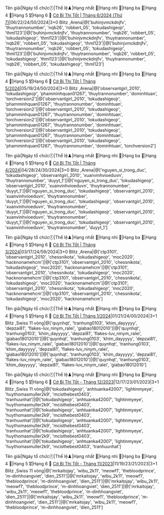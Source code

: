 





Tên giải|Ngày tổ chức🕗|Thể lệ♟️|Hạng nhất 🥇|Hạng nhì 🥈|Hạng ba 🥉|Hạng 4 🏅|Hạng 5 🎖️|Hạng 6 🌟
<a href="https://www.chess.com/tournament/live/arena/c-b-th-tt--thng-62024-th-7-3463795">Cờ Bí Thí Tốt | Tháng 6/2024 (Thứ 7)</a>|06/22/24/50/2024|3+0 Blitz ,Arena|@['buhinjvmckdnjfv', 'thuytrannonumber', 'nqb26', 'robbert_05', 'tokudashigeojr', 'thml123']|@['buhinjvmckdnjfv', 'thuytrannonumber', 'nqb26', 'robbert_05', 'tokudashigeojr', 'thml123']|@['buhinjvmckdnjfv', 'thuytrannonumber', 'nqb26', 'robbert_05', 'tokudashigeojr', 'thml123']|@['buhinjvmckdnjfv', 'thuytrannonumber', 'nqb26', 'robbert_05', 'tokudashigeojr', 'thml123']|@['buhinjvmckdnjfv', 'thuytrannonumber', 'nqb26', 'robbert_05', 'tokudashigeojr', 'thml123']|@['buhinjvmckdnjfv', 'thuytrannonumber', 'nqb26', 'robbert_05', 'tokudashigeojr', 'thml123']






Tên giải|Ngày tổ chức🕗|Thể lệ♟️|Hạng nhất 🥇|Hạng nhì 🥈|Hạng ba 🥉|Hạng 4 🏅|Hạng 5 🎖️|Hạng 6 🌟
<a href="https://www.chess.com/tournament/live/arena/c-b-th-tt--thng-52024-3394346">Cờ Bí Thí Tốt | Tháng 5/2024</a>|05/19/24/50/2024|3+0 Blitz ,Arena|@['observantgirl_2010', 'tokudashigeojr', 'phamminhquan01267', 'thuytrannonumber', 'dominhtuan', 'torchversion2']|@['observantgirl_2010', 'tokudashigeojr', 'phamminhquan01267', 'thuytrannonumber', 'dominhtuan', 'torchversion2']|@['observantgirl_2010', 'tokudashigeojr', 'phamminhquan01267', 'thuytrannonumber', 'dominhtuan', 'torchversion2']|@['observantgirl_2010', 'tokudashigeojr', 'phamminhquan01267', 'thuytrannonumber', 'dominhtuan', 'torchversion2']|@['observantgirl_2010', 'tokudashigeojr', 'phamminhquan01267', 'thuytrannonumber', 'dominhtuan', 'torchversion2']|@['observantgirl_2010', 'tokudashigeojr', 'phamminhquan01267', 'thuytrannonumber', 'dominhtuan', 'torchversion2']






Tên giải|Ngày tổ chức🕗|Thể lệ♟️|Hạng nhất 🥇|Hạng nhì 🥈|Hạng ba 🥉|Hạng 4 🏅|Hạng 5 🎖️|Hạng 6 🌟
<a href="https://www.chess.com/tournament/live/arena/c-b-th-tt--thng-42024-3341354">Cờ Bí Thí Tốt | Tháng 4/2024</a>|04/28/24/30/2024|3+0 Blitz ,Arena|@['nguyen_si_trong_duc', 'tokudashigeojr', 'observantgirl_2010', 'xuanvinhvioeduvn', 'thuytrannonumber', 'duyyt_1']|@['nguyen_si_trong_duc', 'tokudashigeojr', 'observantgirl_2010', 'xuanvinhvioeduvn', 'thuytrannonumber', 'duyyt_1']|@['nguyen_si_trong_duc', 'tokudashigeojr', 'observantgirl_2010', 'xuanvinhvioeduvn', 'thuytrannonumber', 'duyyt_1']|@['nguyen_si_trong_duc', 'tokudashigeojr', 'observantgirl_2010', 'xuanvinhvioeduvn', 'thuytrannonumber', 'duyyt_1']|@['nguyen_si_trong_duc', 'tokudashigeojr', 'observantgirl_2010', 'xuanvinhvioeduvn', 'thuytrannonumber', 'duyyt_1']|@['nguyen_si_trong_duc', 'tokudashigeojr', 'observantgirl_2010', 'xuanvinhvioeduvn', 'thuytrannonumber', 'duyyt_1']






Tên giải|Ngày tổ chức🕗|Thể lệ♟️|Hạng nhất 🥇|Hạng nhì 🥈|Hạng ba 🥉|Hạng 4 🏅|Hạng 5 🎖️|Hạng 6 🌟
<a href="https://www.chess.com/tournament/live/arena/c-b-th-tt--thng-32024-3264849">Cờ Bí Thí Tốt | Tháng 3/2024</a>|03/17/24/59/2024|3+0 Blitz ,Arena|@['ctp3101', 'observantgirl_2010', 'chessnikota', 'tokudashigeojr', 'moc2020', 'hacknonamehcm']|@['ctp3101', 'observantgirl_2010', 'chessnikota', 'tokudashigeojr', 'moc2020', 'hacknonamehcm']|@['ctp3101', 'observantgirl_2010', 'chessnikota', 'tokudashigeojr', 'moc2020', 'hacknonamehcm']|@['ctp3101', 'observantgirl_2010', 'chessnikota', 'tokudashigeojr', 'moc2020', 'hacknonamehcm']|@['ctp3101', 'observantgirl_2010', 'chessnikota', 'tokudashigeojr', 'moc2020', 'hacknonamehcm']|@['ctp3101', 'observantgirl_2010', 'chessnikota', 'tokudashigeojr', 'moc2020', 'hacknonamehcm']






Tên giải|Ngày tổ chức🕗|Thể lệ♟️|Hạng nhất 🥇|Hạng nhì 🥈|Hạng ba 🥉|Hạng 4 🏅|Hạng 5 🎖️|Hạng 6 🌟
<a href="https://www.chess.com/tournament/live/c-b-th-tt--thng-12024-4519695">Cờ Bí Thí Tốt | Tháng 1/2024</a>|01/21/24/00/2024|3+1 Blitz ,Swiss 11 vòng|@['quynhqt', 'tranhung0103', 'khim_dayyyyy', 'depzai81', 'flakes-luv_ninym_ralei', 'giabao18012010']|@['quynhqt', 'tranhung0103', 'khim_dayyyyy', 'depzai81', 'flakes-luv_ninym_ralei', 'giabao18012010']|@['quynhqt', 'tranhung0103', 'khim_dayyyyy', 'depzai81', 'flakes-luv_ninym_ralei', 'giabao18012010']|@['quynhqt', 'tranhung0103', 'khim_dayyyyy', 'depzai81', 'flakes-luv_ninym_ralei', 'giabao18012010']|@['quynhqt', 'tranhung0103', 'khim_dayyyyy', 'depzai81', 'flakes-luv_ninym_ralei', 'giabao18012010']|@['quynhqt', 'tranhung0103', 'khim_dayyyyy', 'depzai81', 'flakes-luv_ninym_ralei', 'giabao18012010']






Tên giải|Ngày tổ chức🕗|Thể lệ♟️|Hạng nhất 🥇|Hạng nhì 🥈|Hạng ba 🥉|Hạng 4 🏅|Hạng 5 🎖️|Hạng 6 🌟
<a href="https://www.chess.com/tournament/live/c-b-th-tt---thng-122023-4451780">Cờ Bí Thí Tốt - Tháng 12/2023</a>|12/17/23/01/2023|3+1 Blitz ,Swiss 11 vòng|@['tokudashigeojr', 'anhtuanka42007', 'lightinmyeye', 'huythomasmuller2k9', 'mcisthebest0403', 'tranhuunhat']|@['tokudashigeojr', 'anhtuanka42007', 'lightinmyeye', 'huythomasmuller2k9', 'mcisthebest0403', 'tranhuunhat']|@['tokudashigeojr', 'anhtuanka42007', 'lightinmyeye', 'huythomasmuller2k9', 'mcisthebest0403', 'tranhuunhat']|@['tokudashigeojr', 'anhtuanka42007', 'lightinmyeye', 'huythomasmuller2k9', 'mcisthebest0403', 'tranhuunhat']|@['tokudashigeojr', 'anhtuanka42007', 'lightinmyeye', 'huythomasmuller2k9', 'mcisthebest0403', 'tranhuunhat']|@['tokudashigeojr', 'anhtuanka42007', 'lightinmyeye', 'huythomasmuller2k9', 'mcisthebest0403', 'tranhuunhat']






Tên giải|Ngày tổ chức🕗|Thể lệ♟️|Hạng nhất 🥇|Hạng nhì 🥈|Hạng ba 🥉|Hạng 4 🏅|Hạng 5 🎖️|Hạng 6 🌟
<a href="https://www.chess.com/tournament/live/c-b-th-tt---thng-112023-4388644">Cờ Bí Thí Tốt - Tháng 11/2023</a>|11/19/23/21/2023|3+1 Blitz ,Swiss 11 vòng|@['mrkaitojay', 'wibu_2k11', 'meowf1', 'thebloodprince', 'm-dinhhoangviet', 'dien_2511']|@['mrkaitojay', 'wibu_2k11', 'meowf1', 'thebloodprince', 'm-dinhhoangviet', 'dien_2511']|@['mrkaitojay', 'wibu_2k11', 'meowf1', 'thebloodprince', 'm-dinhhoangviet', 'dien_2511']|@['mrkaitojay', 'wibu_2k11', 'meowf1', 'thebloodprince', 'm-dinhhoangviet', 'dien_2511']|@['mrkaitojay', 'wibu_2k11', 'meowf1', 'thebloodprince', 'm-dinhhoangviet', 'dien_2511']|@['mrkaitojay', 'wibu_2k11', 'meowf1', 'thebloodprince', 'm-dinhhoangviet', 'dien_2511']







